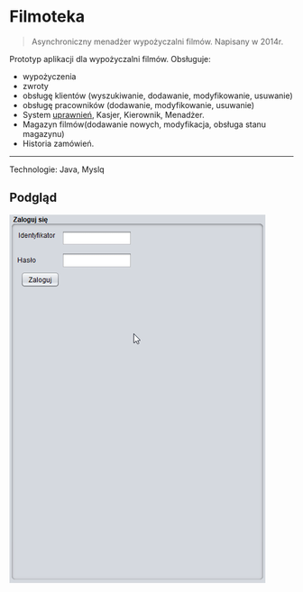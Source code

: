 # Filmoteka
> Asynchroniczny menadżer wypożyczalni filmów. Napisany w 2014r. 

Prototyp aplikacji dla wypożyczalni filmów.
Obsługuje:
- wypożyczenia
- zwroty
- obsługę klientów (wyszukiwanie, dodawanie, modyfikowanie, usuwanie)
- obsługę pracowników (dodawanie, modyfikowanie, usuwanie)
- System [uprawnień](https://github.com/mswierkocki/Filmoteka/blob/master/src/model/Pracownik.java#L97), Kasjer, Kierownik, Menadżer.
- Magazyn filmów(dodawanie nowych, modyfikacja, obsługa stanu magazynu)
- Historia zamówień.




***
Technologie: Java, Myslq

## Podgląd
![](Intro.gif)